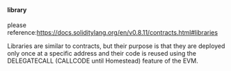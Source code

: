 #### library

please reference:https://docs.soliditylang.org/en/v0.8.11/contracts.html#libraries

Libraries are similar to contracts, but their purpose is that they are deployed only once at a specific address and their code is reused using the DELEGATECALL (CALLCODE until Homestead) feature of the EVM.

